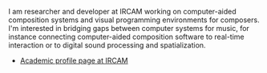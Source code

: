 

I am researcher and developer at IRCAM working on computer-aided composition systems and visual programming environments for composers. I'm interested in bridging gaps between computer systems for music, for instance connecting computer-aided composition software to real-time interaction or to digital sound processing and spatialization. 

* [Academic profile page at IRCAM](http://repmus.ircam.fr/bresson)